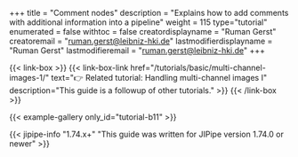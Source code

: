+++
title = "Comment nodes"
description = "Explains how to add comments with additional information into a pipeline"
weight = 115
type="tutorial"
enumerated = false
withtoc = false
creatordisplayname = "Ruman Gerst"
creatoremail = "ruman.gerst@leibniz-hki.de"
lastmodifierdisplayname = "Ruman Gerst"
lastmodifieremail = "ruman.gerst@leibniz-hki.de"
+++

{{< link-box >}}
    {{< link-box-link href="/tutorials/basic/multi-channel-images-1/" text="👉 Related tutorial: Handling multi-channel images I" description="This guide is a followup of other tutorials." >}}
{{< /link-box >}}

{{< example-gallery only_id="tutorial-b11" >}}

{{< jipipe-info "1.74.x+" "This guide was written for JIPipe version 1.74.0 or newer" >}}